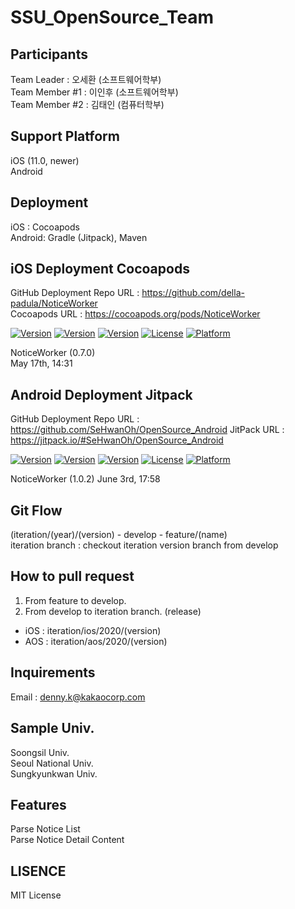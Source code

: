# SSU_OpenSource_Team
## Participants
Team Leader    : 오세환 (소프트웨어학부)  
Team Member #1 : 이인후 (소프트웨어학부)  
Team Member #2 : 김태인 (컴퓨터학부)  

## Support Platform
iOS (11.0, newer)  
Android  

## Deployment
iOS : Cocoapods  
Android: Gradle (Jitpack), Maven  

## iOS Deployment Cocoapods
GitHub Deployment Repo URL : https://github.com/della-padula/NoticeWorker  
Cocoapods URL : https://cocoapods.org/pods/NoticeWorker  
  
[![Version](https://img.shields.io/badge/version-v0.7.0-green.svg?style=flat)](https://cocoapods.org/pods/NoticeWorker)
[![Version](https://img.shields.io/badge/ios-11.0-blue.svg?style=flat)](https://cocoapods.org/pods/NoticeWorker)
[![Version](https://img.shields.io/cocoapods/v/NoticeWorker.svg?style=flat)](https://cocoapods.org/pods/NoticeWorker)
[![License](https://img.shields.io/cocoapods/l/NoticeWorker.svg?style=flat)](https://cocoapods.org/pods/NoticeWorker)
[![Platform](https://img.shields.io/cocoapods/p/NoticeWorker.svg?style=flat)](https://cocoapods.org/pods/NoticeWorker)  

NoticeWorker (0.7.0)  
May 17th, 14:31  

## Android Deployment Jitpack
GitHub Deployment Repo URL : https://github.com/SeHwanOh/OpenSource_Android
JitPack URL : https://jitpack.io/#SeHwanOh/OpenSource_Android

[![Version](https://img.shields.io/badge/version-v1.0.2-green.svg?style=flat)](https://jitpack.io/#SeHwanOh/OpenSource_Android)
[![Version](https://img.shields.io/badge/Android-11.0-blue.svg?style=flat)](https://jitpack.io/#SeHwanOh/OpenSource_Android)
[![Version](https://jitpack.io/v/SeHwanOh/OpenSource_Android.svg?style=flat)](https://jitpack.io/#SeHwanOh/OpenSource_Android)
[![License](https://img.shields.io/cocoapods/l/NoticeWorker.svg?style=flat)](https://jitpack.io/#SeHwanOh/OpenSource_Android)
[![Platform](https://img.shields.io/badge/Platform-Android-orange.svg?style=flat)](https://jitpack.io/#SeHwanOh/OpenSource_Android)

NoticeWorker (1.0.2)
June 3rd, 17:58

## Git Flow
(iteration/(year)/(version) - develop - feature/(name)  
iteration branch : checkout iteration version branch from develop  

## How to pull request
1) From feature to develop.  
2) From develop to iteration branch. (release)  
  - iOS : iteration/ios/2020/(version)  
  - AOS : iteration/aos/2020/(version)  
  
## Inquirements
Email : denny.k@kakaocorp.com

## Sample Univ.
Soongsil Univ.  
Seoul National Univ.  
Sungkyunkwan Univ.  

## Features
Parse Notice List  
Parse Notice Detail Content  

## LISENCE
MIT License

